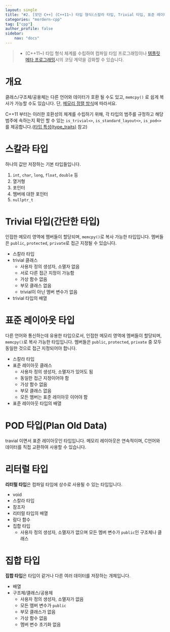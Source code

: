 ```yaml
---
layout: single
title: "#2. [모던 C++] (C++11~) 타입 형식(스칼라 타입, Trivial 타입, 표준 레이아웃 타입, POD 타입, 리터럴 타입, 집합 타입)"
categories: "mordern-cpp"
tag: ["cpp"]
author_profile: false
sidebar: 
    nav: "docs"
---
```


> * (C++11~) 타입 형식 체계를 수립하여 컴파일 타임 프로그래밍이나 [템플릿 메타 프로그래밍](https://tango1202.github.io/classic-cpp-stl/classic-cpp-stl-template-meta-programming/)시의 코딩 계약을 강화할 수 있습니다.

# 개요

클래스/구조체/공용체는 다른 언어와 데이터가 호환 될 수도 있고, `memcpy()` 로 쉽게 복사가 가능할 수도 있습니다. 단, [메모리 정렬 방식](https://tango1202.github.io/classic-cpp-oop/classic-cpp-oop-member-variable/#%EA%B0%9C%EC%B2%B4-%ED%81%AC%EA%B8%B0%EC%99%80-%EB%A9%94%EB%AA%A8%EB%A6%AC-%EC%A0%95%EB%A0%AC)에 따라서요. 

C++11 부터는 이러한 호환성의 체계를 수립하기 위해, 각 타입의 범주를 규정하고 해당 범주에 속하는지 확인 할 수 있는 `is_trivial<>`, `is_standard_layout<>`, `is_pod<>`를 제공합니다.([타입 특성(type_traits)](https://tango1202.github.io/mordern-cpp/mordern-cpp-type_traits/) 참고)

# 스칼라 타입

하나의 값만 저장하는 기본 타입들입니다.

1. `int`, `char`, `long`, `float`, `double` 등
2. 열거형
3. 포인터
4. 멤버에 대한 포인터
5. `nullptr_t`

# Trivial 타입(간단한 타입)

인접한 메모리 영역에 멤버들이 할당되며, `memcpy()`로 복사 가능한 타입입니다. 멤버들은 `public`, `protected`, `private`로 접근 지정될 수 있습니다.

* 스칼라 타입
* trivial 클래스
   * 사용자 정의 생성자, 소멸자 없음
   * 서로 다른 접근 지정이 가능함
   * 가상 함수 없음
   * 부모 클래스 없음
   * trivial이 아닌 멤버 변수가 없음
* trivial 타입의 배열

# 표준 레이아웃 타입

다른 언어와 통신하는데 유용한 타입으로서, 인접한 메모리 영역에 멤버들이 할당되며, `memcpy()`로 복사 가능한 타입입니다. 멤버들은 `public`, `protected`, `private` 중 모두 동일한 것으로 접근 지정되어야 합니다.

* 스칼라 타입
* 표준 레이아웃 클래스
  * 사용자 정의 생성자, 소멸자가 있어도 됨
  * 동일한 접근 지정이어야 함
  * 가상 함수 없음
  * 부모 클래스 없음
  * 모든 멤버는 표준 레이아웃 이어야 함
* 표준 레이아웃 타입의 배열

# POD 타입(Plan Old Data)

travial 이면서 표준 레이아웃인 타입입니다. 메모리 레이아웃은 연속적이며, C언어와 데이터를 직접 교환하여 사용할 수 있습니다.

# 리터럴 타입

**리터럴 타입**은 컴파일 타임에 상수로 사용될 수 있는 타입입니다.

* void
* 스칼라 타입
* 참조자
* 리터럴 타입의 배열
* 람다 함수
* 집합 타입
  * 사용자 정의 생성자, 소멸자가 없으며 모든 멤버 변수가 `public`인 구조체나 클래스

# 집합 타입

**집합 타입**은 타입이 같거나 다른 여러 데이터를 저장하는 개체입니다.

* 배열
* 구조체/클래스/공용체
  * 사용자 정의 생성자, 소멸자가 없음
  * 모든 멤버 변수가 `public`
  * 부모 클래스가 없음
  * 가상 함수 없음
  * 멤버 변수 초기화 없음